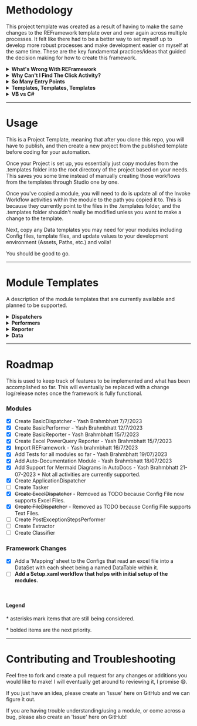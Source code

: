# Methodology
This project template was created as a result of having to make the same changes to the REFramework template over and over again across multiple processes. It felt like there had to be a better way to set myself up to develop more robust processes and make development easier on myself at the same time. These are the key fundamental practices/ideas that guided the decision making for how to create this framework.

<details>
  <summary>
    <b>What's Wrong With REFramework</b>
  </summary>
  
  I think there are a few fundamental flaws with the REFramework, outlined below:

  1. No separation between system exceptions for transactions vs framework components. This creates unnecessary confusion at the framework level, and requires the user to do the heavy lifting of understanding when the SystemException variable is coming from a framework exception (ie. initialization/get transaction data/set transaction status failure) or a transaction (process.xaml exception). The answer is to just create separate variables for these different scenarios and modify the transitions to make it clearer.
  2. Lack of sending emails for exceptions. When the bot encounters a Business, System, or Framework exception, there is usually some action that a human must take. If its a business exception, the business must take action. If its a system or framework exception, the RPA or IT Ops team must take action. Therefore, it's just something that should be included.
  3. GetTransactionData.xaml is useless. As far as I can tell, it is used to retrieve and parse the QueueItem.SpecificContent dictionary and prepare the data for the Process.xaml workflow. Considering the above point, in case the input data is incorrect and the bot fails, the REFramework just ends the process, without notifiying the business that they need to take action on this item. Parsing the input data should be a task within Process.xaml. You can then just have the GetQueueItem activity directly in Main.xaml.
  4. There is no need to support non-orchestrator queues. It is such an edge case, and considering how much bloat/complexity it adds to the framework, it doesn't seem worth including it. Just try refactoring the base REFramework template to only support Orchestrator queues, and you'll see SetTransactionStatus.xaml be simplified extensiely, even completely removing RetryTransaction.xaml (or whatever its called).
  5. I think log messages are fine to hard code within the code, and should not be included in the Config file. I find that the only time I change a log message is when I want to add additional variable information at runtime, not to change the semantics of the message, in which case, I would have to make a code change and publish a new version anyways. The benefit of hard-coding messages is that it declutters the Config file to only the important stuff.
  6. The base InitAllSettings.xaml isn't great. While it doesn't require Excel to be installed, it cannot deal with the config file being 'locked' by another user (ie. ReadOnly Open). It also could have more functionality like reading mapping files or text resources from storage buckets or local paths.

</details>
  
<details>
  <summary>
    <b>Why Can't I Find The Click Activity?</b>
  </summary>

  I wanted to completely remove the UiAutomation package as a direct dependancy of the project template. This signals you to try to isolate all UI logic to libraries, which is the best practice. This will ensure that as you create automations, you will have an ever expanding set of workflows organized by libraries at your disposal to reuse as needed. No more copy pasting. The only portion of the REFramework that uses the UiAutomation package is TakeScreenshot.xaml, which uses it to take a screenshot of the screen during exceptions. This project template works around that by using the core System.Drawing and System.Windows.Forms imports from the System.Activities package.
  
</details>

<details>
  <summary>
    <b>So Many Entry Points</b>
  </summary>
  
  Entry points map to 'Modules' within your automation design. Entry Points allow you to create multiple processes from a single package, simplifying deployment, version control/git, and making maintenance easier by being able to share workflows between entry points (and in the future C# source code files as well).
  
  The idea is that all your code for a particular automation (end to end) should be within the same package. The one downside to this is that it makes the package larger and memory constraints may have to be taken into account, however, this is mitigated significantly due to the improvements in UiPath's compiler and runtime, where only the dependencies and code for a particular entry point are loaded into memory.
    
</details>

<details>
  <summary>
    <b>Templates, Templates, Templates</b>
  </summary>
    You'll notice that there are no entry points defined within the project when you first open it. This is because this is an all-purpose template and leverages the .template folder of a project to do so. The project template should be able to be able to support all sorts of combinations of modules into a single project, because you will occassionally have a more complex design than 1 Dispatcher, 1 Performer, 1 Reporter. Currently, within this project, there are templates for the below modules:

  1. Dispatcher
  2. Performer
  3. Reporter
  4. Data

  This lets us be able to customize the project depending on the design. Do you need multiple dispatchers because you need to look at different sources of input at different schedules? Just copy a Dispatcher template as needed. Do you have multiple units of work for this automation and require multiple queues and performers? Just copy a Performer subfolder into your root directory as needed. Do you need a tasker in between different modules of the automation? No problem, just copy the folders as needed. Maybe some DU Extraction stuff?

  The idea is to have a modular template that can accommodate a large variety of designs, instead of having to create a completely different project.

  Another amazing benefit is that it uncouples the adoption of a module template from adoption of the project template. Don't like a module that someone created? Cool, just don't use it. This also reduces the barrier for people to contribute to the template as well as adopt other's contributions because it is low-risk.
  
</details>

<details>
  <summary>
    <b>VB vs C#</b>
  </summary>
  
  > "Going forward, we do not plan to evolve Visual Basic as a language," the .NET team said. "This supports language stability and maintains compatibility between the .NET Core and .NET Framework versions of Visual Basic. Future features of .NET Core that require language changes may not be supported in Visual Basic. Due to differences in the platform, there will be some differences between Visual Basic on .NET Framework and .NET Core."
> 
> \- Microsoft, 2020 ([source](https://visualstudiomagazine.com/articles/2020/03/12/vb-in-net-5.aspx))

Continuing to code in VB would be just poor planning for the future, and after 1 or 2 processes using C#, you'll realize how much easier and cleaner C# is.

It also allows you to get familiar with a language that's used across the industry for other development scenarios like web front end, web back end, desktop applications, etc., instead of something that's almost exclusively used for Excel Macros. 

Do you not like job security?

</details>

<hr />

# Usage
This is a Project Template, meaning that after you clone this repo, you will have to publish, and then create a new project from the published template before coding for your automation.

Once your Project is set up, you essentially just copy modules from the .templates folder into the root directory of the project based on your needs. This saves you some time instead of manually creating those workflows from the templates through Studio one by one. 

Once you've copied a module, you will need to do is update all of the Invoke Workflow activities within the module to the path you copied it to. This is because they currently point to the files in the .templates folder, and the .templates folder shouldn't really be modified unless you want to make a change to the template.

Next, copy any Data templates you may need for your modules including Config files, template files, and update values to your development environment (Assets, Paths, etc.) and voila!

You should be good to go.

<hr />

# Module Templates
A description of the module templates that are currently available and planned to be supported.

<details>
  <summary>
    <b>Dispatchers</b>
  </summary>
  Dispatchers are workflows designed to read data from sources and add them to the Orchestrator Queue. Included OOB:

  1. <details>
      <summary>
        <b>BasicDispatcher</b>
      </summary>
      A basic dispatcher template that's essentially a sequence with a try-catch around it that sends an email when any exceptions occur.
     </details>
  2. <details>
      <summary>
        <b>ApplicationDispatcher (TBD)</b>
      </summary>
      A more complex dispatcher designed for when you need to do steps within an application to collect information in order to add to the queue. Useful for scenarios where you read a table, and iterate through it, get additional information for each row, and then add it to the queue. This is because it provides exception handling at the 'Transaction' level so that errors processing particular rows do not impact the entire dispatcher.
     </details>
  3. <details>
       <summary>
         <b>ExcelDispatcher (TBD)</b>
       </summary>
       An extension of the basic dispatcher that uses an excel file as the source of input data.
     </details>
  4. <details>
       <summary>
         <b>FileDispatcher (TBD)</b>
       </summary>
       An extension of the basic dispatcher that uses a text file as the source of input data.
     </details>

</details>

<details>
  <summary>
    <b>Performers</b>
  </summary>
  Performers are workflows designed to read data from queue items and perform tasks, typically within an application. Included OOB:

  1. <details>
       <summary>
         <b>BasicPerformer</b>
       </summary>
       A basic performer template that's has the same overall design as the REFramework, but addresses the concerns listen in the Methodology section above.
     </details>
  2. <details>
       <summary>
         <b>REFramework</b>
       </summary>
       The REFramework as you know and love. Here in case you are inclined to continue using it. Not recommended though.
     </details>
  3. <details>
       <summary>
         <b>BasicTasker (TBD)</b>
       </summary>
       A framework for a persistent process that creates an Action Center task, suspends until it is completed, and then parses the response and forwards the data to the next queue.
     </details>
  4. <details>
       <summary>
         <b>PostExceptionStepsPerformer (TBD)</b>
       </summary>
       An extension of the basic performer that has logic built in to handle and conduct steps after a business or application exception has been identified.
     </details>
  5. <details>
       <summary>
         <b>Extractor (TBD)</b>
       </summary>
       A framework for using DU to extract data from documents. I don't really know DU, so I don't know what else to put here.
     </details>
  6. <details>
       <summary>
         <b>Classifier (TBD)</b>
       </summary>
       A framework for using DU to classify documents. I don't really know DU, so I don't know what else to put here.
     </details>
</details>

<details>
  <summary>
    <b>Reporter</b>
  </summary>
  Reporters are workflows designed to read the transaction data and report on how the bot performed. Included OOB:

  1. <details>
       <summary>
         <b>BasicReporter</b>
       </summary>
       A basic reporting template that uses the Orchestrator OData API to load queue data and write to an excel template. The template has some built in visualizations as well with a pivot table/chart. It uses a CRON expression argument to be able determine the reporting period, as well as a built in overload in case you want to specify the reporting range yourself. Lastly, it sends and email with a summary of the outcomes and attaches the excel file created.
     </details>
  2. <details>
       <summary>
         <b>PowerQueryReporter</b>
       </summary>
       This is an excel file that uses the built in Power Query capabilities to connect to the Orchestrator as a built-in connection. This provides the same visualizations, and increases the scope to the entire Orchestrator, instead of a single queue/folder.
     </details>
</details>

<details>
  <summary>
    <b>Data</b>
  </summary>
  There are a variety of data resources available as a template. Included OOB:

  1. <details>
       <summary>
         <b>Configs</b>
       </summary>
       There is a config file available for each of the out of the box dispatchers and performers.
     </details>
  2. <details>
       <summary>
         <b>Templates</b>
       </summary>
       The templates folder includes mainly some .html and .txt files that contain the subject and body of the emails to send across various module templates. It also contains the excel file template for the BasicReporter.
     </details>
</details>

<hr />

# Roadmap
This is used to keep track of features to be implemented and what has been accomplished so far. This will eventually be replaced with a change log/release notes once the framework is fully functional.

### Modules
- [x] Create BasicDispatcher - Yash Brahmbhatt 7/7/2023
- [x] Create BasicPerformer - Yash Brahmbhatt 12/7/2023
- [x] Create BasicReporter - Yash Brahmbhatt 15/7/2023
- [x] Create Excel PowerQuery Reporter - Yash Brahmbhatt 15/7/2023
- [x] Import REFramework - Yash brahmbhatt 16/7/2023
- [x] Add Tests for all modules so far - Yash Brahmbhatt 19/07/2023
- [x] Add Auto-Documentation Module - Yash Brahmbhatt 18/07/2023
- [x] Add Support for Mermaid Diagrams in AutoDocs - Yash Brahmbhatt 21-07-2023 * Not all activities are currently supported.
- [x] Create ApplicationDispatcher
- [ ] Create Tasker
- [x] <strike>Create ExcelDispatcher</strike> - Removed as TODO because Config File now supports Excel Files.
- [x] <strike>Create FileDispatcher</strike> - Removed as TODO because Config File supports Text Files.
- [ ] Create PostExceptionStepsPerformer
- [ ] Create Extractor
- [ ] Create Classifier

### Framework Changes
- [x] Add a 'Mapping' sheet to the Configs that read an excel file into a DataSet with each sheet being a named DataTable within it.
- [ ] <b>Add a Setup.xaml workflow that helps with initial setup of the modules.</b>

<br />

#### Legend
\* asterisks mark items that are still being considered.

\* bolded items are the next priority.

<hr />

# Contributing and Troubleshooting
Feel free to fork and create a pull request for any changes or additions you would like to make! I will eventually get around to reviewing it, I promise :smile:.

If you just have an idea, please create an 'Issue' here on GitHub and we can figure it out.

If you are having trouble understanding/using a module, or come across a bug, please also create an 'Issue' here on GitHub!


